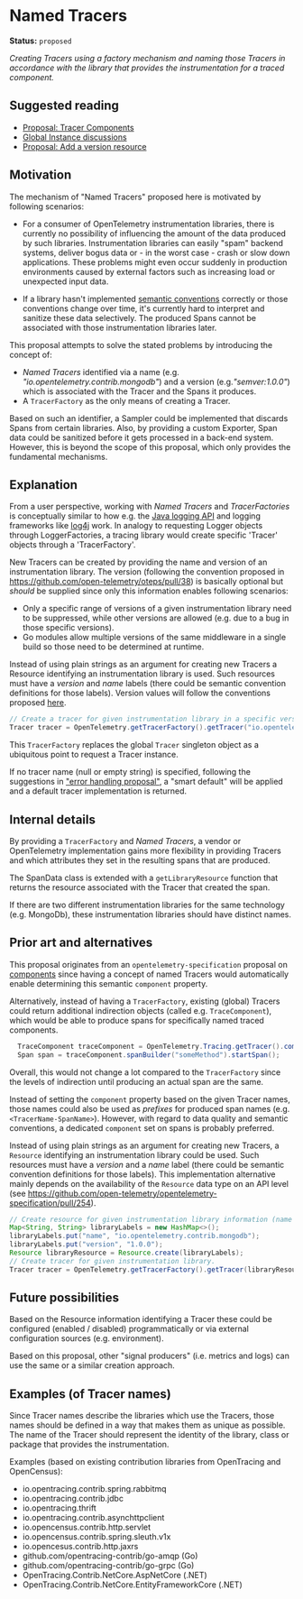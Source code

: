 # Named Tracers

**Status:** `proposed`

_Creating Tracers using a factory mechanism and naming those Tracers in accordance with the library that provides the instrumentation for a traced component._

## Suggested reading

* [Proposal: Tracer Components](https://github.com/open-telemetry/opentelemetry-specification/issues/10)
* [Global Instance discussions](https://github.com/open-telemetry/opentelemetry-specification/labels/global%20instance)
* [Proposal: Add a version resource](https://github.com/open-telemetry/oteps/pull/38)

## Motivation

The mechanism of "Named Tracers" proposed here is motivated by following scenarios:

* For a consumer of OpenTelemetry instrumentation libraries, there is currently no possibility of influencing the amount of the data produced by such libraries. Instrumentation libraries can easily "spam" backend systems, deliver bogus data or - in the worst case - crash or slow down applications. These problems might even occur suddenly in production environments caused by external factors such as increasing load or unexpected input data.

* If a library hasn't implemented [semantic conventions](https://github.com/open-telemetry/opentelemetry-specification/blob/master/specification/data-semantic-conventions.md) correctly or those conventions change over time, it's currently hard to interpret and sanitize these data selectively. The produced Spans cannot be associated with those instrumentation libraries later.

This proposal attempts to solve the stated problems by introducing the concept of:
 * _Named Tracers_ identified via a name (e.g. _"io.opentelemetry.contrib.mongodb"_) and a version (e.g._"semver:1.0.0"_) which is associated with the Tracer and the Spans it produces.
 * A `TracerFactory` as the only means of creating a Tracer.

Based on such an identifier, a Sampler could be implemented that discards Spans from certain libraries. Also, by providing a custom Exporter, Span data could be sanitized before it gets processed in a back-end system. However, this is beyond the scope of this proposal, which only provides the fundamental mechanisms.

## Explanation

From a user perspective, working with *Named Tracers* and *TracerFactories* is conceptually similar to how e.g. the [Java logging API](https://docs.oracle.com/javase/7/docs/api/java/util/logging/Logger.html#getLogger(java.lang.String)) and logging frameworks like [log4j](https://www.slf4j.org/apidocs/org/slf4j/LoggerFactory.html) work. In analogy to requesting Logger objects through LoggerFactories, a tracing library would create specific 'Tracer' objects through a 'TracerFactory'.

New Tracers can be created by providing the name and version of an instrumentation library. The version (following the convention proposed in https://github.com/open-telemetry/oteps/pull/38) is basically optional but *should* be supplied since only this information enables following scenarios:
* Only a specific range of versions of a given instrumentation library need to be suppressed, while other versions are allowed (e.g. due to a bug in those specific versions).
* Go modules allow multiple versions of the same middleware in a single build so those need to be determined at runtime.

Instead of using plain strings as an argument for creating new Tracers a Resource identifying an instrumentation library is used. Such resources must have a _version_ and _name_ labels (there could be semantic convention definitions for those labels). Version values will follow the conventions proposed [here](https://github.com/open-telemetry/oteps/pull/38).

```java
// Create a tracer for given instrumentation library in a specific version.
Tracer tracer = OpenTelemetry.getTracerFactory().getTracer("io.opentelemetry.contrib.mongodb", "semver:1.0.0");
```

This `TracerFactory` replaces the global `Tracer` singleton object as a ubiquitous point to request a Tracer instance.

If no tracer name (null or empty string) is specified, following the suggestions in ["error handling proposal"](https://github.com/open-telemetry/opentelemetry-specification/pull/153), a "smart default" will be applied and a default tracer implementation is returned.


## Internal details

By providing a `TracerFactory` and *Named Tracers*, a vendor or OpenTelemetry implementation gains more flexibility in providing Tracers and which attributes they set in the resulting spans that are produced.

The SpanData class is extended with a `getLibraryResource` function that returns the resource associated with the Tracer that created the span.

If there are two different instrumentation libraries for the same technology (e.g. MongoDb), these instrumentation libraries should have distinct names.

## Prior art and alternatives

This proposal originates from an `opentelemetry-specification` proposal on [components](https://github.com/open-telemetry/opentelemetry-specification/issues/10) since having a concept of named Tracers would automatically enable determining this semantic `component` property.

Alternatively, instead of having a `TracerFactory`, existing (global) Tracers could return additional indirection objects (called e.g. `TraceComponent`), which would be able to produce spans for specifically named traced components.

```java
  TraceComponent traceComponent = OpenTelemetry.Tracing.getTracer().componentBuilder(libraryResource);
  Span span = traceComponent.spanBuilder("someMethod").startSpan();
```

Overall, this would not change a lot compared to the `TracerFactory` since the levels of indirection until producing an actual span are the same.

Instead of setting the `component` property based on the given Tracer names, those names could also be used as *prefixes* for produced span names (e.g. `<TracerName-SpanName>`). However, with regard to data quality and semantic conventions, a dedicated `component` set on spans is probably preferred.

Instead of using plain strings as an argument for creating new Tracers, a `Resource` identifying an instrumentation library could be used. Such resources must have a _version_ and a _name_ label (there could be semantic convention definitions for those labels). This implementation alternative mainly depends on the availability of the `Resource` data type on an API level (see https://github.com/open-telemetry/opentelemetry-specification/pull/254).

```java
// Create resource for given instrumentation library information (name + version)
Map<String, String> libraryLabels = new HashMap<>();
libraryLabels.put("name", "io.opentelemetry.contrib.mongodb");
libraryLabels.put("version", "1.0.0");
Resource libraryResource = Resource.create(libraryLabels);
// Create tracer for given instrumentation library.
Tracer tracer = OpenTelemetry.getTracerFactory().getTracer(libraryResource);
```

## Future possibilities

Based on the Resource information identifying a Tracer these could be configured (enabled / disabled) programmatically or via external configuration sources (e.g. environment).

Based on this proposal, other "signal producers" (i.e. metrics and logs) can use the same or a similar creation approach.

## Examples (of Tracer names)

Since Tracer names describe the libraries which use the Tracers, those names should be defined in a way that makes them as unique as possible. The name of the Tracer should represent the identity of the library, class or package that provides the instrumentation. 

Examples (based on existing contribution libraries from OpenTracing and OpenCensus):

* io.opentracing.contrib.spring.rabbitmq
* io.opentracing.contrib.jdbc
* io.opentracing.thrift
* io.opentracing.contrib.asynchttpclient
* io.opencensus.contrib.http.servlet
* io.opencensus.contrib.spring.sleuth.v1x
* io.opencesus.contrib.http.jaxrs
* github.com/opentracing-contrib/go-amqp (Go)
* github.com/opentracing-contrib/go-grpc (Go)
* OpenTracing.Contrib.NetCore.AspNetCore (.NET)
* OpenTracing.Contrib.NetCore.EntityFrameworkCore (.NET)

